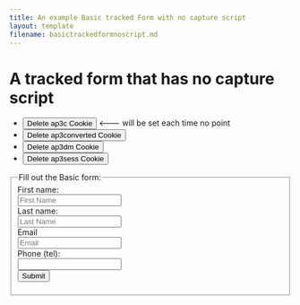 ```yaml
---
title: An example Basic tracked Form with no capture script
layout: template
filename: basictrackedformnoscript.md
--- 
```


<script>
let delete_cookie = function(name) {
    document.cookie = name +'=; Path=/; Expires=Thu, 01 Jan 1970 00:00:01 GMT;';
	console.log("Deleted ", name, "cookie");
};
</script>

# A tracked form that has no capture script

* <button onclick="delete_cookie('ap3c')">Delete ap3c Cookie</button> <--- will be set each time no point
* <button onclick="delete_cookie('ap3converted')">Delete ap3converted Cookie</button>
* <button onclick="delete_cookie('ap3dm')">Delete ap3dm Cookie</button>
* <button onclick="delete_cookie('ap3sess')">Delete ap3sess Cookie</button>




<fieldset>
    <legend>Fill out the Basic form:</legend>
<form action="">
  <label for="fname">First name:</label><br>
  <input type="text" id="fname" name="fname" placeholder="First Name"><br>
  <label for="lname">Last name:</label><br>
  <input type="text" id="lname" name="lname" placeholder="Last Name"><br>
  <label for="email">Email</label><br>
  <input type="email" id="email" name="email" placeholder="Email"><br>
  <label for="phone">Phone (tel):</label><br>
  <input type="tel"><br>
   <input type="submit" value="Submit">
</form> 

</fieldset>


